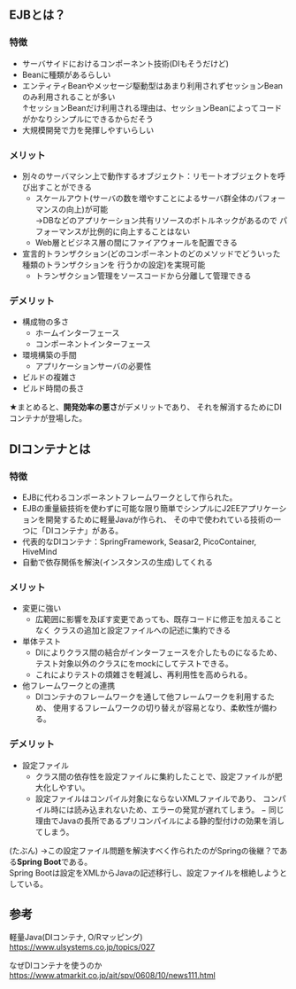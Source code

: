 
## EJBとは？

### 特徴
- サーバサイドにおけるコンポーネント技術(DIもそうだけど)
- Beanに種類があるらしい
- エンティティBeanやメッセージ駆動型はあまり利用されずセッションBeanのみ利用されることが多い  
  ↑セッションBeanだけ利用される理由は、セッションBeanによってコードがかなりシンプルにできるからだそう
- 大規模開発で力を発揮しやすいらしい
  
### メリット
- 別々のサーバマシン上で動作するオブジェクト：リモートオブジェクトを呼び出すことができる
    - スケールアウト(サーバの数を増やすことによるサーバ群全体のパフォーマンスの向上)が可能  
        →DBなどのアプリケーション共有リソースのボトルネックがあるので
         パフォーマンスが比例的に向上することはない
    - Web層とビジネス層の間にファイアウォールを配置できる
- 宣言的トランザクション(どのコンポーネントのどのメソッドでどういった種類のトランザクションを
行うかの設定)を実現可能
    - トランザクション管理をソースコードから分離して管理できる
### デメリット
- 構成物の多さ
    - ホームインターフェース
    - コンポーネントインターフェース
- 環境構築の手間
    - アプリケーションサーバの必要性
- ビルドの複雑さ
- ビルド時間の長さ

★まとめると、**開発効率の悪さ**がデメリットであり、
それを解消するためにDIコンテナが登場した。


## DIコンテナとは
### 特徴
- EJBに代わるコンポーネントフレームワークとして作られた。
- EJBの重量級技術を使わずに可能な限り簡単でシンプルにJ2EEアプリケーションを開発するために軽量Javaが作られ、
その中で使われている技術の一つに「DIコンテナ」がある。
- 代表的なDIコンテナ：SpringFramework, Seasar2, PicoContainer, HiveMind
- 自動で依存関係を解決(インスタンスの生成)してくれる

### メリット
- 変更に強い
    - 広範囲に影響を及ぼす変更であっても、既存コードに修正を加えることなく
      クラスの追加と設定ファイルへの記述に集約できる
- 単体テスト
    - DIによりクラス間の結合がインターフェースを介したものになるため、
      テスト対象以外のクラスにをmockにしてテストできる。
    - これによりテストの煩雑さを軽減し、再利用性を高められる。
- 他フレームワークとの連携
    - DIコンテナのフレームワークを通して他フレームワークを利用するため、
      使用するフレームワークの切り替えが容易となり、柔軟性が備わる。
### デメリット
- 設定ファイル
    - クラス間の依存性を設定ファイルに集約したことで、設定ファイルが肥大化しやすい。
    - 設定ファイルはコンパイル対象にならないXMLファイルであり、
      コンパイル時には読み込まれないため、エラーの発覚が遅れてしまう。
    − 同じ理由でJavaの長所であるプリコンパイルによる静的型付けの効果を消してしまう。

(たぶん)
→この設定ファイル問題を解決すべく作られたのがSpringの後継？である**Spring Boot**である。  
 Spring Bootは設定をXMLからJavaの記述移行し、設定ファイルを根絶しようとしている。 

## 参考
軽量Java(DIコンテナ, O/Rマッピング)
https://www.ulsystems.co.jp/topics/027

なぜDIコンテナを使うのか
https://www.atmarkit.co.jp/ait/spv/0608/10/news111.html
